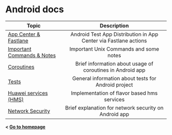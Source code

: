 # Android docs

|Topic|Description|
|---|:---:|
|[App Center & Fastlane](/android/appcenter_fastlane)|Android Test App Distribution in App Center via Fastlane actions|
|[Important Commands & Notes](/android/important_commands)|Important Unix Commands and some notes|
|[Coroutines](/android/coroutines)|Brief information about usage of coroutines in Android app|
|[Tests](/android/tests)|General information about tests for Android project|
|[Huawei services (HMS)](/android/hms_and_gms_services)|Implementation of flavor based hms services|
|[Network Security](/android/network_security)|Brief explanation for network security on Android app|

**< [Go to homepage](/)**
